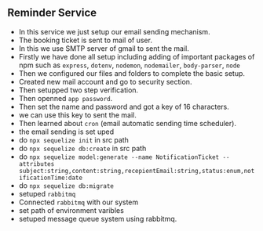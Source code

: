 ## Reminder Service
- In this service we just setup our email sending mechanism.
- The booking ticket is sent to mail of user.
- In this we use SMTP server of gmail to sent the mail.
- Firstly we have done all setup including adding of important packages of npm such as `express`, `dotenv`, `nodemon`, `nodemailer`, `body-parser`, `node`
- Then we configured our files and folders to complete the basic setup.
- Created new mail account and go to security section.
- Then setupped two step verification.
- Then openned `app password`.
- Then set the name and password and got a key of 16 characters.
- we can use this key to sent the mail.
- Then learned about `cron` (email automatic sending time scheduler).
- the email sending is set uped 
- do `npx sequelize init` in src path
- do `npx sequelize db:create` in src path
- do `npx sequelize model:generate --name NotificationTicket --attributes subject:string,content:string,recepientEmail:string,status:enum,notificationTime:date`
- do `npx sequelize db:migrate`
- setuped `rabbitmq`
- Connected `rabbitmq` with our system
- set path of environment varibles
- setuped message queue system using rabbitmq.

